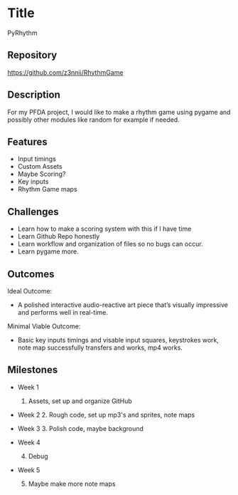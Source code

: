 # Title
PyRhythm

## Repository
https://github.com/z3nnii/RhythmGame

## Description
For my PFDA project, I would like to make a rhythm game using pygame and possibly other modules like random for example if needed.

## Features
- Input timings
- Custom Assets
- Maybe Scoring?
- Key inputs
- Rhythm Game maps


## Challenges
- Learn how to make a scoring system with this if I have time
- Learn Github Repo honestly
- Learn workflow and organization of files so no bugs can occur.
- Learn pygame more.


## Outcomes
Ideal Outcome:
- A polished interactive audio-reactive art piece that’s visually impressive and performs well in real-time.

Minimal Viable Outcome:
- Basic key inputs timings and visable input squares, keystrokes work, note map successfully transfers and works, mp4 works.

## Milestones

- Week 1
  1. Assets, set up and organize GitHub

- Week 2
  2.  Rough code, set up mp3's and sprites, note maps

- Week 3
  3. Polish code, maybe background

- Week 4

  4. Debug

- Week 5

  5. Maybe make more note maps